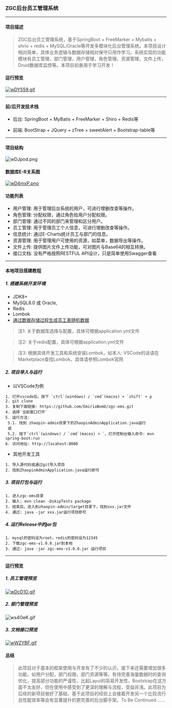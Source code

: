 ### ZGC后台员工管理系统
---

#### 项目描述
> ZGC后台员工管理系统，基于SpringBoot + FreeMarker + Mybatis + shrio + redis + MySQL/Oracle等开发多模块化后台管理系统。本项目设计相对简单，具体业务逻辑与数据存储相对保守只用作学习。系统实现的功能模块有员工管理，部门管理，用户管理，角色管理，资源管理，文件上传，Druid数据库监控等。本项目初衷用于学习开发！

#### 运行预览
[![wDY559.gif](https://s1.ax1x.com/2020/09/14/wDY559.gif)](https://imgchr.com/i/wDY559)
___

#### 前/后开发技术栈
* 后台: SpringBoot + MyBatis + FreeMarker + Shiro + Redis等

* 前端: BootStrap + JQuery + zTree +  sweetAlert + Bootstrap-table等
---
#### 项目结构
![wDJpod.png](https://s1.ax1x.com/2020/09/14/wDJpod.png)

#### 数据库E-R关系图
[![wD4mxP.png](https://s1.ax1x.com/2020/09/14/wD4mxP.png)](https://imgchr.com/i/wD4mxP)

#### 功能列表
* 用户管理: 用于管理后台系统的用户，可进行增删改查等操作。
* 角色管理: 分配权限，通过角色给用户分配权限。
* 部门管理: 通过不同的部门来管理和区分用户。
* 员工管理: 用于管理员工个人信息，可进行增删改查等操作。
* 信息统计: 通过E-Charts统计员工与部门的信息。
* 资源管理: 用于管理用户可使用的资源，如菜单，数据导出等操作。
* 文件上传: 提供图片文件上传功能，可对图片与Base64的相互转换。
* 接口文档: 没有严格按照RESTFUL API设计，只是简单使用Swagger查看
---
#### 本地项目搭建教程

##### 1. 搭建系统开发环境
* JDK8+
* MySQL8.0 或 Oracle, 
* Redis
* Lombok
* [通过数据存储过程生成员工表随机数据](https://github.com/EmirioBomb/generate_random_data_mysql8)
> 注1: 关于数据库选择与配置，具体可根据application.yml文件

> 注2: 关于redis配置，具体可根据application.yml文件

> 注3: 根据具体开发工具和系统安装Lombok，如本人: VSCode的话请在Marketplace查找Lombok，具体请参照Lombok官网

##### 2. 项目导入与运行

* 以VSCode为例

```
1. 打开vscode后，按下 `ctrl`(windows) / `cmd`(macos) + `shift` + p
2. git clone
3. 复制下面链接: https://github.com/EmirioBomb/zgc-ems.git
4. 选择`当前窗口打开`
5. 运行方法:
 5.1. 找到 zhaopin-admin目录下的ZhaopinAdminApplication.java运行
 或
 5.2. 按下`ctrl`(windows) / `cmd`(macos) + `，打开控制台输入命令: mvn spring-boot:run
6. 访问地址: http://locahost:8080
```

* 其他开发工具
```
1. 导入源代码或通过git导入项目
2. 找到ZhaopinAdminApplication.java运行即可
```
##### 3. 项目打包与运行
```text
1. 进入zgc-ems目录
2. 输入: mvn clean -DskipTests package
3. 结束后，进入到zhaopin-admin/target目录下，找到xxx.jar文件
4. 通过: java -jar xxx.jar运行项目即可
```

##### 4. 运行Release中的jar包
```text
1. mysql的密码设为root，redis的密码设为12345
2. 下载zgc-ems-v1.0.0.jar到本地
3. 通过: java -jar zgc-ems-v1.0.0.jar 运行项目
```
---

#### 运行预览

##### 1. 员工管理预览
[![wDcD1O.gif](https://s1.ax1x.com/2020/09/14/wDcD1O.gif)](https://imgchr.com/i/wDcD1O)

##### 2. 部门管理预览
![ws4OeK.gif](https://s1.ax1x.com/2020/09/15/ws4OeK.gif)

##### 3. 文档接口预览
[![wWZYBF.gif](https://s1.ax1x.com/2020/09/17/wWZYBF.gif)](https://imgchr.com/i/wWZYBF)

#### 总结
> 此项目对于基本的框架使用与开发有了不少的认识，接下来还需要增加很多功能，如用户分配，部门权限，部门资源等等。有待完善海量数据时的查询优化，提高部分功能的严谨性，比起Layui的简易开发性，Bootstrap在这方面不太友好，但在使用中感受到了更深的理解与流程，受益非浅。此项目为后续的新项目做好了基础，基于此项目的经验上会接着开发另一个比较流行且性能效率等会有显著提升的更完善的后台脚手架。To Be Continued ......